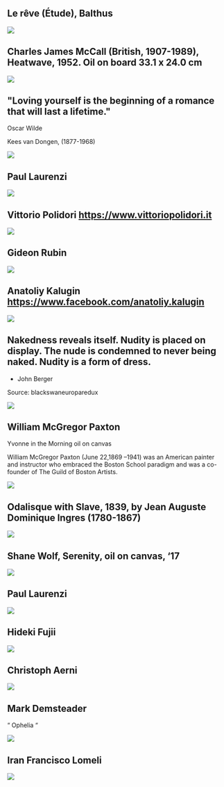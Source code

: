 


## Le rêve (Étude), Balthus

<img src="https://64.media.tumblr.com/84a9a642cc2000c78f5ff9dede699f3c/0647000728784f9a-9f/s1280x1920/9eef077936b81cc14f32a89cd1fbdf27a8b46543.jpg">

## Charles James McCall (British, 1907-1989), Heatwave, 1952. Oil on board 33.1 x 24.0 cm
<img src="https://64.media.tumblr.com/56086fd8a36ea6343c1d3be5e47c8d15/f198980726895068-ab/s1280x1920/7aef8a1044c7d3b3570a3a4dc4c29ab6eaf6dd3e.jpg">


## "Loving yourself is the beginning of a romance that will last a lifetime."

Oscar Wilde

Kees van Dongen, (1877-1968)

<img src="https://64.media.tumblr.com/58b76c23b6f151de031e1a16b338b041/c9d26728e093f43f-05/s640x960/9c0a463d7a34a91f6dd0a0311b713fcc141946f6.jpg">

## Paul Laurenzi  
<img src="https://64.media.tumblr.com/2a4da3a63eec897ac50dca3d9f40ec40/3ded1dbeecdf38bf-e8/s640x960/8317e7af5680399ee2b5fc0ce68793453fc6210b.jpg">


## Vittorio Polidori https://www.vittoriopolidori.it
<img src="https://64.media.tumblr.com/119ae725475e0629f5657e3bf534da19/5b888534a2801d69-d8/s2048x3072/3781f9dec2e9061763281f89b4ffc0a836d31103.jpg">

## Gideon Rubin
<img src="https://64.media.tumblr.com/fe4d17c62973aef844c27b343cbd1fb1/97ddc78a3026f80f-c1/s2048x3072/c511ce4a4911f1dfe43b62bf2fed528244d7661d.jpg">

## Anatoliy Kalugin https://www.facebook.com/anatoliy.kalugin
<img src="https://64.media.tumblr.com/05cd12843034b9f578217b1b8ff34224/79c7b3c225ef1a8b-16/s2048x3072/60371807f2437eb5fa9da4d0de79af28180d4c82.jpg">

## Nakedness reveals itself. Nudity is placed on display. The nude is condemned to never being naked. Nudity is a form of dress.
- John Berger

Source: blackswaneuroparedux

<img src="https://64.media.tumblr.com/4d7a2f15115af19772a1ba1f708bf543/tumblr_psdpdoXoAj1y8s062o1_540.jpg">

## William McGregor Paxton
Yvonne in the Morning  oil on canvas

William McGregor Paxton (June 22,1869 –1941) was an American painter and instructor who embraced the Boston School paradigm and was a co-founder of The Guild of Boston Artists.

<img src="https://64.media.tumblr.com/51202dbe59493ad15981ccafa7185c60/4dcbbf75ae53794d-9d/s1280x1920/8e8b0fdaa0f5cef9611a2cf0470a6e5d9d4481ef.jpg">

## Odalisque with Slave, 1839, by ⁣⁣⁠Jean Auguste Dominique Ingres (1780-1867)⁣⁣⁠
<img src="https://64.media.tumblr.com/de07719bddc9d9eb864fd985c5759d6a/7d483edc1d81eb15-cf/s1280x1920/d5dce67dcffa36dd8513b19189e31302d2560c83.jpg">

## Shane Wolf, Serenity, oil on canvas, ‘17

<img src="https://64.media.tumblr.com/1e53dd8a30fe328ef88a7979cdd7e3dd/tumblr_phkpoupHLn1xl2yvho1_1280.jpg">

## Paul Laurenzi
<img src="https://64.media.tumblr.com/535337953203608a8159765af0b50afe/1048d49f1aa6c9b2-95/s1280x1920/f3d9f0f6637cd52466423d65002ded4edd03951d.jpg">

## Hideki Fujii
<img src="https://64.media.tumblr.com/247b865f17391daf9d4ecfd7db01f67d/a278ebeb4cb16b37-3e/s500x750/60fdb72815e3ff6a74953e66c6f89f86019813f9.jpg">


## Christoph Aerni  
<img src="https://64.media.tumblr.com/8f7a2de12cca8e794592c76dc815c839/18b72cc799343e6f-72/s640x960/e658ef69e24b11dfc817a13d5c2cf624c072fb33.jpg">

## Mark Demsteader

“ Ophelia “

<img src="https://64.media.tumblr.com/cf343eb0339e9864fc72da0e300c31a5/829362255c857025-02/s540x810/8d636e86eb2e18f1c6393b9ed322c412148a4e80.jpg">

## Iran Francisco Lomeli
<img src="https://64.media.tumblr.com/7aa225b13787a4592c0ee1b4680a8462/9693d5b372b1b4f4-48/s2048x3072/611cc9358f99da6d9b4bf429b4c539123fe134a5.jpg">


